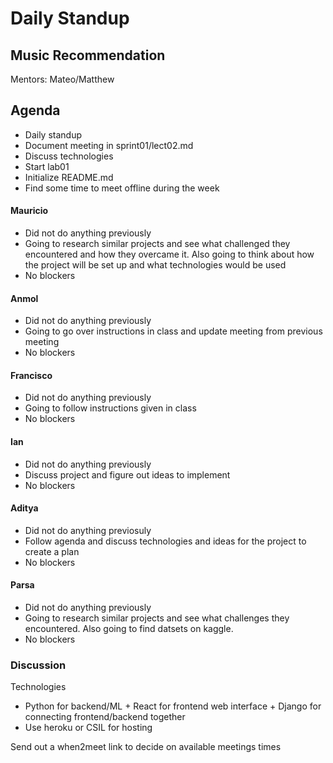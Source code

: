 # Daily Standup
## Music Recommendation
Mentors: Mateo/Matthew

## Agenda
- Daily standup
- Document meeting in sprint01/lect02.md
- Discuss technologies
- Start lab01
- Initialize README.md
- Find some time to meet offline during the week

#### Mauricio
- Did not do anything previously
- Going to research similar projects and see what challenged they encountered and how they overcame it. Also going to think about how the project will be set up and what technologies would be used
- No blockers

#### Anmol
- Did not do anything previously
- Going to go over instructions in class and update meeting from previous meeting
- No blockers

#### Francisco
- Did not do anything previously
- Going to follow instructions given in class
- No blockers

#### Ian
- Did not do anything previously
- Discuss project and figure out ideas to implement
- No blockers

#### Aditya
- Did not do anything previosuly
- Follow agenda and discuss technologies and ideas for the project to create a plan
- No blockers

#### Parsa
- Did not do anything previously
- Going to research similar projects and see what challenges they encountered. Also going to find datsets on kaggle.
- No blockers

### Discussion

Technologies 
- Python for backend/ML + React for frontend web interface + Django for connecting frontend/backend together
- Use heroku or CSIL for hosting

Send out a when2meet link to decide on available meetings times